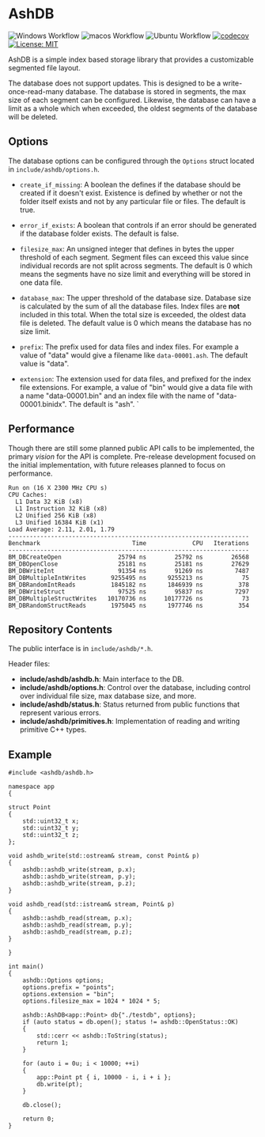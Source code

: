 # AshDB

![Windows Workflow](https://github.com/zethon/AshDB/actions/workflows/windows.yml/badge.svg)
![macos Workflow](https://github.com/zethon/AshDB/actions/workflows/macos.yml/badge.svg)
![Ubuntu Workflow](https://github.com/zethon/AshDB/actions/workflows/ubuntu.yml/badge.svg)
[![codecov](https://codecov.io/gh/zethon/AshDB/branch/master/graph/badge.svg?token=RwtLsgXsEa)](https://codecov.io/gh/zethon/AshDB)
[![License: MIT](https://img.shields.io/badge/License-MIT-yellow.svg)](https://opensource.org/licenses/MIT)


AshDB is a simple index based storage library that provides a customizable segmented file layout. 

The database does not support updates. This is designed to be a write-once-read-many database. The database is stored in segments, the max size of each segment can be configured. Likewise, the database can have a limit as a whole which when exceeded, the oldest segments of the database will be deleted.

## Options

The database options can be configured through the `Options` struct located in `include/ashdb/options.h`. 

* `create_if_missing`: A boolean the defines if the database should be created if it doesn't exist. Existence is defined by whether or not the folder itself exists and not by any particular file or files. The default is true.

* `error_if_exists`: A boolean that controls if an error should be generated if the database folder exists. The default is false.

* `filesize_max`: An unsigned integer that defines in bytes the upper threshold of each segment. Segment files can exceed this value since individual records are not split across segments. The default is 0 which means the segments have no size limit and everything will be stored in one data file.

* `database_max`: The upper threshold of the database size. Database size is calculated by the sum of all the database files. Index files are **not** included in this total. When the total size is exceeded, the oldest data file is deleted. The default value is 0 which means the database has no size limit.

* `prefix`: The prefix used for data files and index files. For example a value of "data" would give a filename like `data-00001.ash`. The default value is "data".

* `extension`: The extension used for data files, and prefixed for the index file extensions. For example, a value of "bin" would give a data file with a name "data-00001.bin" and an index file with the name of "data-00001.binidx". The default is "ash".
`
## Performance

Though there are still some planned public API calls to be implemented, the primary _vision_ for the API is complete. Pre-release development focused on the initial implementation, with future releases planned to focus on performance. 

```
Run on (16 X 2300 MHz CPU s)
CPU Caches:
  L1 Data 32 KiB (x8)
  L1 Instruction 32 KiB (x8)
  L2 Unified 256 KiB (x8)
  L3 Unified 16384 KiB (x1)
Load Average: 2.11, 2.01, 1.79
--------------------------------------------------------------------
Benchmark                          Time             CPU   Iterations
--------------------------------------------------------------------
BM_DBCreateOpen                25794 ns        25792 ns        26568
BM_DBOpenClose                 25181 ns        25181 ns        27629
BM_DBWriteInt                  91354 ns        91269 ns         7487
BM_DBMultipleIntWrites       9255495 ns      9255213 ns           75
BM_DBRandomIntReads          1845182 ns      1846939 ns          378
BM_DBWriteStruct               97525 ns        95837 ns         7297
BM_DBMultipleStructWrites   10170736 ns     10177726 ns           73
BM_DBRandomStructReads       1975045 ns      1977746 ns          354
```

## Repository Contents

The public interface is in `include/ashdb/*.h`. 

Header files:

* **include/ashdb/ashdb.h**: Main interface to the DB.
* **include/ashdb/options.h**: Control over the database, including control over individual file size, max database size, and more.
* **include/ashdb/status.h**: Status returned from public functions that represent various errors.
* **include/ashdb/primitives.h**: Implementation of reading and writing primitive C++ types.

## Example

```cpp#include <iostream>
#include <ashdb/ashdb.h>

namespace app
{

struct Point
{
    std::uint32_t x;
    std::uint32_t y;
    std::uint32_t z;
};

void ashdb_write(std::ostream& stream, const Point& p)
{
    ashdb::ashdb_write(stream, p.x);
    ashdb::ashdb_write(stream, p.y);
    ashdb::ashdb_write(stream, p.z);
}

void ashdb_read(std::istream& stream, Point& p)
{
    ashdb::ashdb_read(stream, p.x);
    ashdb::ashdb_read(stream, p.y);
    ashdb::ashdb_read(stream, p.z);
}

}

int main()
{
    ashdb::Options options;
    options.prefix = "points";
    options.extension = "bin";
    options.filesize_max = 1024 * 1024 * 5;

    ashdb::AshDB<app::Point> db{"./testdb", options};
    if (auto status = db.open(); status != ashdb::OpenStatus::OK)
    {
        std::cerr << ashdb::ToString(status);
        return 1;
    }

    for (auto i = 0u; i < 10000; ++i)
    {
        app::Point pt { i, 10000 - i, i + i };
        db.write(pt);
    }

    db.close();

    return 0;
}
```
